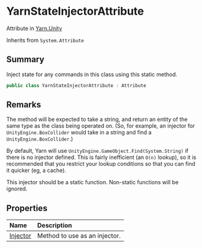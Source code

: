 # YarnStateInjectorAttribute

Attribute in [Yarn.Unity](/api/csharp/yarn.unity.md)

Inherits from `System.Attribute`

## Summary


Inject state for any commands in this class using this static method.


```csharp
public class YarnStateInjectorAttribute : Attribute
```

## Remarks

<p>
The method will be expected to take a string, and return an entity
of the same type as the class being operated on. (So, for example,
an injector for <code>UnityEngine.BoxCollider</code> would take in a string
and find a <code>UnityEngine.BoxCollider</code>.)
</p> <p>
By default, Yarn will use <code>UnityEngine.GameObject.Find(System.String)</code>
if there is no injector defined. This is fairly inefficient (an
<code>O(n)</code> lookup), so it is recommended that you restrict your
lookup conditions so that you can find it quicker (eg, a cache).
</p> <p>
This injector should be a static function. Non-static functions
will be ignored.
</p>

## Properties

|Name|Description|
|:---|:---|
|[Injector](/api/csharp/yarn.unity.yarnstateinjectorattribute.injector.md)|Method to use as an injector.|

